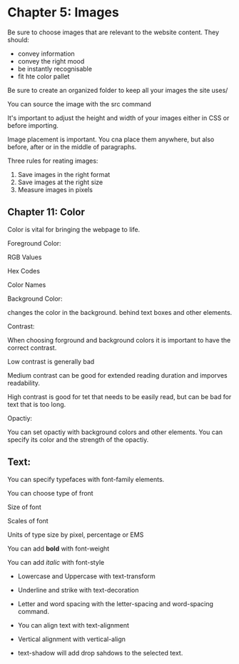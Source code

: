 # Chapter 5: Images

Be sure to choose images that are relevant to the website content. They should:
* convey information
* convey the right mood
* be instantly recognisable
* fit hte color pallet

Be sure to create an organized folder to keep all your images the site uses/ 

You can source the image with the src command

It's important to adjust the height and width of your images either in CSS or before importing. 

Image placement is important. You cna place them anywhere, but also before, after or in the middle of paragraphs. 

Three rules for reating images:
1. Save images in the right format
2. Save images at the right size
3. Measure images in pixels

## Chapter 11: Color

Color is vital for bringing the webpage to life. 

Foreground Color:

RGB Values

Hex Codes

Color Names

Background Color:

changes the color in the background. behind text boxes and other elements. 

Contrast:

When choosing forground and background colors it is important to have the correct contrast. 

Low contrast is generally bad

Medium contrast can be good for extended reading duration and imporves readability.

High contrast is good for tet that needs to be easily read, but can be bad for text that is too long. 

Opactiy:

You can set opactiy with background colors and other elements.  You can specify its color and the strength of the opactiy. 

## Text:

You can specify typefaces with font-family elements. 

You can choose type of front

Size of font

Scales of font

Units of type size by pixel, percentage or EMS

You can add **bold** with font-weight

You can add *italic* with font-style


* Lowercase and Uppercase with text-transform

* Underline and strike with text-decoration

* Letter and word spacing with the letter-spacing and word-spacing command. 

* You can align text with text-alignment

* Vertical alignment with vertical-align

* text-shadow will add drop sahdows to the selected text. 
























